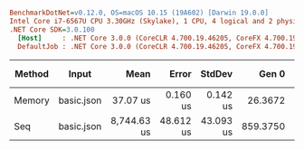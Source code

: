 ``` ini

BenchmarkDotNet=v0.12.0, OS=macOS 10.15 (19A602) [Darwin 19.0.0]
Intel Core i7-6567U CPU 3.30GHz (Skylake), 1 CPU, 4 logical and 2 physical cores
.NET Core SDK=3.0.100
  [Host]     : .NET Core 3.0.0 (CoreCLR 4.700.19.46205, CoreFX 4.700.19.46214), X64 RyuJIT DEBUG
  DefaultJob : .NET Core 3.0.0 (CoreCLR 4.700.19.46205, CoreFX 4.700.19.46214), X64 RyuJIT


```
| Method |      Input |        Mean |     Error |    StdDev |    Gen 0 | Gen 1 | Gen 2 |  Allocated |
|------- |----------- |------------:|----------:|----------:|---------:|------:|------:|-----------:|
| Memory | basic.json |    37.07 us |  0.160 us |  0.142 us |  26.3672 |     - |     - |   53.95 KB |
|    Seq | basic.json | 8,744.63 us | 48.612 us | 43.093 us | 859.3750 |     - |     - | 1759.25 KB |
